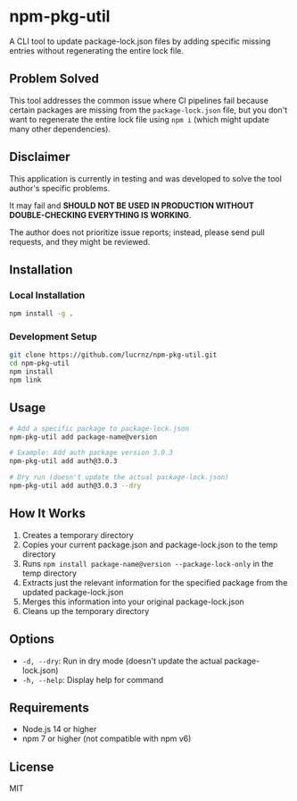 # npm-pkg-util

A CLI tool to update package-lock.json files by adding specific missing entries without regenerating the entire lock file.

## Problem Solved

This tool addresses the common issue where CI pipelines fail because certain packages are missing from the `package-lock.json` file, but you don't want to regenerate the entire lock file using `npm i` (which might update many other dependencies).

## Disclaimer

This application is currently in testing and was developed to solve the tool author's specific problems.

It may fail and **SHOULD NOT BE USED IN PRODUCTION WITHOUT DOUBLE-CHECKING EVERYTHING IS WORKING**.

The author does not prioritize issue reports; instead, please send pull requests, and they might be reviewed.

## Installation

### Local Installation

```bash
npm install -g .
```

### Development Setup

```bash
git clone https://github.com/lucrnz/npm-pkg-util.git
cd npm-pkg-util
npm install
npm link
```

## Usage

```bash
# Add a specific package to package-lock.json
npm-pkg-util add package-name@version

# Example: Add auth package version 3.0.3
npm-pkg-util add auth@3.0.3

# Dry run (doesn't update the actual package-lock.json)
npm-pkg-util add auth@3.0.3 --dry
```

## How It Works

1. Creates a temporary directory
2. Copies your current package.json and package-lock.json to the temp directory
3. Runs `npm install package-name@version --package-lock-only` in the temp directory
4. Extracts just the relevant information for the specified package from the updated package-lock.json
5. Merges this information into your original package-lock.json
6. Cleans up the temporary directory

## Options

- `-d, --dry`: Run in dry mode (doesn't update the actual package-lock.json)
- `-h, --help`: Display help for command

## Requirements

- Node.js 14 or higher
- npm 7 or higher (not compatible with npm v6)

## License

MIT